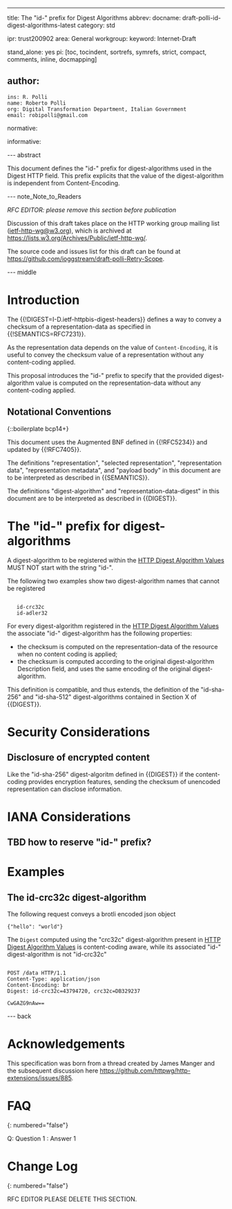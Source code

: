 ---
title: The "id-" prefix for Digest Algorithms
abbrev:
docname: draft-polli-id-digest-algorithms-latest
category: std

ipr: trust200902
area: General
workgroup:
keyword: Internet-Draft

stand_alone: yes
pi: [toc, tocindent, sortrefs, symrefs, strict, compact, comments, inline, docmapping]

author:
 -
    ins: R. Polli
    name: Roberto Polli
    org: Digital Transformation Department, Italian Government
    email: robipolli@gmail.com

normative:

informative:

--- abstract

This document defines
the "id-" prefix for digest-algorithms
used in the Digest HTTP field.
This prefix explicits that the value of the digest-algorithm
is independent from Content-Encoding.

--- note_Note_to_Readers

*RFC EDITOR: please remove this section before publication*

Discussion of this draft takes place on the HTTP working group mailing list
(ietf-http-wg@w3.org), which is archived at
<https://lists.w3.org/Archives/Public/ietf-http-wg/>.

The source code and issues list for this draft can be found at
<https://github.com/ioggstream/draft-polli-Retry-Scope>.


--- middle

# Introduction

The {{!DIGEST=I-D.ietf-httpbis-digest-headers}} defines a way to convey a checksum of a representation-data
as specified in {{!SEMANTICS=RFC7231}}.

As the representation data depends on the value of `Content-Encoding`, it is useful
to convey the checksum value of a representation without any content-coding applied.

This proposal introduces the "id-" prefix
to specify that the provided digest-algorithm value is computed on the representation-data
without any content-coding applied.

## Notational Conventions
{::boilerplate bcp14+}

This document uses the Augmented BNF defined in {{!RFC5234}} and updated
by {{!RFC7405}}.

The definitions "representation", "selected representation", "representation
data", "representation metadata", and "payload body" in this document are to be
interpreted as described in {{SEMANTICS}}.

The definitions "digest-algorithm" and "representation-data-digest" in this document
are to be interpreted as described in {{DIGEST}}.


# The "id-" prefix for digest-algorithms

A digest-algorithm to be registered within the
[HTTP Digest Algorithm Values](https://www.iana.org/assignments/http-dig-alg/http-dig-alg.xhtml)
MUST NOT start with the string "id-".

The following two examples show two digest-algorithm names that cannot be registered

~~~ example

   id-crc32c
   id-adler32
~~~


For every digest-algorithm registered in the 
[HTTP Digest Algorithm Values](https://www.iana.org/assignments/http-dig-alg/http-dig-alg.xhtml)
the associate "id-" digest-algorithm has the following properties:

  * the checksum is computed on the representation-data of the resource
    when no content coding is applied;
  * the checksum is computed according to the original digest-algorithm
    Description field, and uses the same encoding of the original digest-algorithm.

This definition is compatible, and thus extends, the definition
of the "id-sha-256" and "id-sha-512" digest-algorithms
contained in Section X of {{DIGEST}}.


# Security Considerations

## Disclosure of encrypted content

Like the "id-sha-256" digest-algoritm defined in {{DIGEST}}
if the content-coding provides encryption features,
sending the checksum of unencoded representation can
disclose information.

# IANA Considerations

## TBD how to reserve "id-" prefix?

# Examples

## The id-crc32c digest-algorithm

The following request conveys a brotli encoded
json object

~~~ example
{"hello": "world"}
~~~

The `Digest` computed using the "crc32c" digest-algorithm present in 
[HTTP Digest Algorithm Values](https://www.iana.org/assignments/http-dig-alg/http-dig-alg.xhtml)
is content-coding aware,
while its associated "id-" digest-algorithm is not "id-crc32c" 

~~~ example

POST /data HTTP/1.1
Content-Type: application/json
Content-Encoding: br
Digest: id-crc32c=43794720, crc32c=DB329237

CwGAZG9nAw==
~~~



--- back

# Acknowledgements

This specification was born from a thread created by James Manger
and the subsequent discussion here https://github.com/httpwg/http-extensions/issues/885.

# FAQ
{: numbered="false"}

Q: Question 1
:  Answer 1

# Change Log
{: numbered="false"}

RFC EDITOR PLEASE DELETE THIS SECTION.

